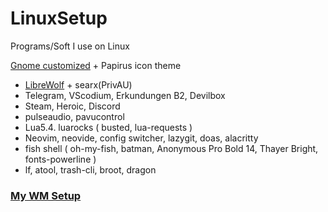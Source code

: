 # LinuxSetup
Programs/Soft I use on Linux

[Gnome customized](https://www.youtube.com/watch?v=zOUTasMuZl4) + Papirus icon theme
* [LibreWolf](https://www.youtube.com/watch?v=dwZpjKH8nbo) + searx(PrivAU)
* Telegram, VScodium, Erkundungen B2, Devilbox
* Steam, Heroic, Discord
* pulseaudio, pavucontrol
* Lua5.4. luarocks ( busted, lua-requests )
* Neovim, neovide, config switcher, lazygit, doas, alacritty
* fish shell ( oh-my-fish, batman, Anonymous Pro Bold 14, Thayer Bright, fonts-powerline )
* lf, atool, trash-cli, broot, dragon

### [My WM Setup](https://github.com/Good1Cheese/awesome)
